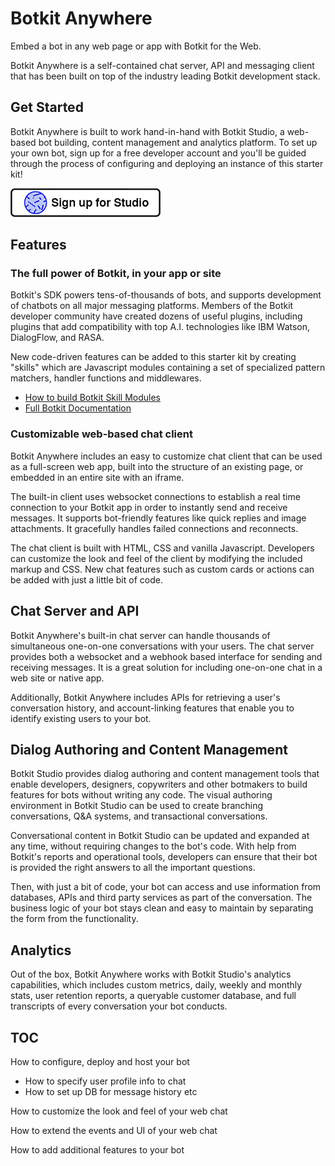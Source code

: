 # Botkit Anywhere

Embed a bot in any web page or app with Botkit for the Web.

Botkit Anywhere is a self-contained chat server, API and messaging client that has been built on top of the industry leading Botkit development stack.

## Get Started

Botkit Anywhere is built to work hand-in-hand with Botkit Studio, a
web-based bot building, content management and analytics platform. To
set up your own bot, sign up for a free developer account and you'll
be guided through the process of configuring and deploying an instance
of this starter kit!

**[![Sign up for Botkit Studio](https://raw.githubusercontent.com/howdyai/botkit/master/docs/studio.png)](https://studio.botkit.ai/signup?code=webreadme)**

## Features

### The full power of Botkit, in your app or site

Botkit's SDK powers tens-of-thousands of bots, and supports development of chatbots on
all major messaging platforms. Members of the Botkit developer community have created dozens of useful plugins,
including plugins that add compatibility with top A.I. technologies like IBM Watson, DialogFlow, and RASA.

New code-driven features can be added to this starter kit by creating "skills" which are
Javascript modules containing a set of specialized pattern matchers, handler functions and middlewares.

* [How to build Botkit Skill Modules](docs/how_to_build_skills.md)
* [Full Botkit Documentation](https://github.com/howdyai/botkit/blob/master/docs/readme.md#developing-with-botkit)


### Customizable web-based chat client

Botkit Anywhere includes an easy to customize chat client that can be used as a full-screen web app, built into the structure
of an existing page, or embedded in an entire site with an iframe.

The built-in client uses websocket connections to establish a real time connection
to your Botkit app in order to instantly send and receive messages. It supports bot-friendly
features like quick replies and image attachments. It gracefully handles failed connections
and reconnects.

The chat client is built with HTML, CSS and vanilla Javascript.
Developers can customize the look and feel of the client by modifying the included markup and CSS.
New chat features such as custom cards or actions can be added with just a little bit of code.

## Chat Server and API

Botkit Anywhere's built-in chat server can handle thousands of simultaneous one-on-one conversations with your users.
The chat server provides both a websocket and a webhook based interface for sending and receiving messages.
It is a great solution for including one-on-one chat in a web site or native app.

Additionally, Botkit Anywhere includes APIs for retrieving a user's conversation history,
and account-linking features that enable you to identify existing users to your bot.

## Dialog Authoring and Content Management

Botkit Studio provides dialog authoring and content management tools that enable
developers, designers, copywriters and other botmakers to build features for bots
without writing any code. The visual authoring environment in Botkit Studio can be used to
create branching conversations, Q&A systems, and transactional conversations.

Conversational content in Botkit Studio can be updated and expanded at any time,
without requiring changes to the bot's code. With help from Botkit's reports
and operational tools, developers can ensure that their bot is provided the
right answers to all the important questions.

Then, with just a bit of code, your bot can access and use information from databases,
APIs and third party services as part of the conversation. The business logic
of your bot stays clean and easy to maintain by separating the form from the functionality.

## Analytics

Out of the box, Botkit Anywhere works with Botkit Studio's analytics capabilities,
which includes custom metrics, daily, weekly and monthly stats, user retention reports,
a queryable customer database, and full transcripts of every conversation your bot conducts.


## TOC


How to configure, deploy and host your bot
  * How to specify user profile info to chat
  * How to set up DB for message history etc

How to customize the look and feel of your web chat

How to extend the events and UI of your web chat

How to add additional features to your bot

